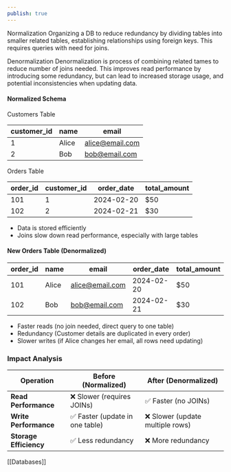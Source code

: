 ```yaml
---
publish: true
---
```


Normalization
Organizing a DB to reduce redundancy by dividing tables into smaller related tables, establishing relationships using foreign keys. This requires queries with need for joins.

Denormalization 
Denormalization is process of combining related tames to reduce number of joins needed. This improves read performance by introducing some redundancy, but can lead to increased storage usage, and potential inconsistencies when updating data. 

#### **Normalized Schema**
Customers Table

| customer_id | name  | email           |
| ----------- | ----- | --------------- |
| 1           | Alice | alice@email.com |
| 2           | Bob   | bob@email.com   |
Orders Table

| order_id | customer_id | order_date | total_amount |
| -------- | ----------- | ---------- | ------------ |
| 101      | 1           | 2024-02-20 | $50          |
| 102      | 2           | 2024-02-21 | $30          |

- Data is stored efficiently
- Joins slow down read performance, especially with large tables


#### **New Orders Table (Denormalized)**

|order_id|name|email|order_date|total_amount|
|---|---|---|---|---|
|101|Alice|alice@email.com|2024-02-20|$50|
|102|Bob|bob@email.com|2024-02-21|$30|
- Faster reads (no join needed, direct query to one table)
- Redundancy (Customer details are duplicated in every order)
- Slower writes (if Alice changes her email, all rows need updating)
### **Impact Analysis**

|**Operation**|**Before (Normalized)**|**After (Denormalized)**|
|---|---|---|
|**Read Performance**|❌ Slower (requires JOINs)|✅ Faster (no JOINs)|
|**Write Performance**|✅ Faster (update in one table)|❌ Slower (update multiple rows)|
|**Storage Efficiency**|✅ Less redundancy|❌ More redundancy|


[[Databases]]
